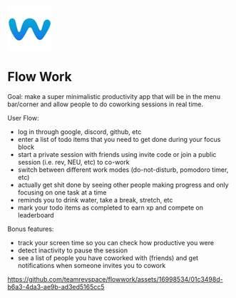 <img src="logo.png" height="100" />

# Flow Work

Goal: make a super minimalistic productivity app that will be in the menu bar/corner and allow people to do coworking sessions in real time.

User Flow:
- log in through google, discord, github, etc
- enter a list of todo items that you need to get done during your focus block
- start a private session with friends using invite code or join a public session (i.e. rev, NEU, etc) to co-work
- switch between different work modes (do-not-disturb, pomodoro timer, etc)
- actually get shit done by seeing other people making progress and only focusing on one task at a time
- reminds you to drink water, take a break, stretch, etc
- mark your todo items as completed to earn xp and compete on leaderboard

Bonus features:
- track your screen time so you can check how productive you were
- detect inactivity to pause the session
- see a list of people you have coworked with (friends) and get notifications when someone invites you to cowork

https://github.com/teamrevspace/flowwork/assets/16998534/01c3498d-b6a3-4da3-ae9b-ad3ed5165cc5



